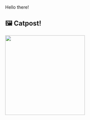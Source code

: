 Hello there!



## 🖼️ Catpost!

<sub>
    <img src="https://cdn2.thecatapi.com/images/6b1.jpg" height="256">
</sub>


